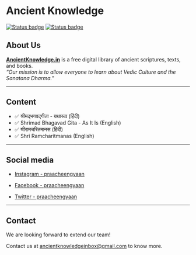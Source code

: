 # Ancient Knowledge

[![Status badge](https://img.shields.io/badge/Status-Live-success.svg)](https://shields.io/) [![Status badge](https://img.shields.io/badge/Open%20Source%3F-Yes!-success.svg)](https://shields.io/)


## About Us

**[AncientKnowledge.in](https://www.ancientknowledge.in)** is a free digital library of ancient scriptures, texts, and books. <br> *“Our mission is to allow everyone to learn about Vedic Culture and the Sanatana Dharma.”*

---

## Content

- ✅ श्रीमद्भगवद्गीता - यथारूप (हिंदी)
- ✅ Shrimad Bhagavad Gita - As It Is (English)
- ✅ श्रीरामचरितमानस (हिंदी)
- ✅ Shri Ramcharitmanas (English)

---

## Social media

- [Instagram - praacheengyaan](https://www.instagram.com/praacheengyaan)

- [Facebook - praacheengyaan](https://www.facebook.com/praacheengyaan)

- [Twitter - praacheengyaan](https://www.twitter.com/praacheengyaan)

---

## Contact

We are looking forward to extend our team!

Contact us at [ancientknowledgeinbox@gmail.com](ancientknowledgeinbox@gmail.com) to know more.
